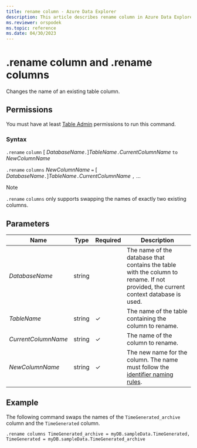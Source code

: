 ```yaml
---
title: rename column - Azure Data Explorer
description: This article describes rename column in Azure Data Explorer.
ms.reviewer: orspodek
ms.topic: reference
ms.date: 04/30/2023
---
```

# .rename column and .rename columns

Changes the name of an existing table column.

## Permissions

You must have at least [Table Admin](../management/access-control/role-based-access-control.md) permissions to run this command.

### Syntax

`.rename` `column` [ *DatabaseName*`.`]*TableName*`.`*CurrentColumnName* `to` *NewColumnName*

`.rename` `columns` *NewColumnName* `=` [ *DatabaseName*`.`]*TableName*`.`*CurrentColumnName* `,` ...

> [!NOTE]
> `.rename` `columns` only supports swapping the names of exactly two existing columns.

## Parameters

|Name|Type|Required|Description|
|--|--|--|--|
|*DatabaseName*|string||The name of the database that contains the table with the column to rename. If not provided, the current context database is used.|
|*TableName*|string|&check;|The name of the table containing the column to rename.|
|*CurrentColumnName*|string|&check;|The name of the column to rename.|
|*NewColumnName*|string|&check;|The new name for the column. The name must follow the [identifier naming rules](../query/schema-entities/entity-names.md).|

## Example

The following command swaps the names of the `TimeGenerated_archive` column and the `TimeGenerated` column.

```kusto
.rename columns TimeGenerated_archive = myDB.sampleData.TimeGenerated, TimeGenerated = myDB.sampleData.TimeGenerated_archive
```
